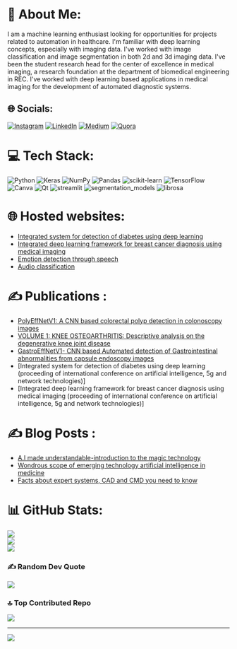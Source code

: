 # 💫 About Me:
I am a machine learning enthusiast looking for opportunities for projects related to automation in healthcare. I'm familiar with deep learning concepts, especially with imaging data. I've worked with image classification and image segmentation in both 2d and 3d imaging data. I've been the student research head for the center of excellence in medical imaging, a research foundation at the department of biomedical engineering in REC. I've worked with deep learning based applications in medical imaging for the development of automated diagnostic systems.


## 🌐 Socials:
[![Instagram](https://img.shields.io/badge/Instagram-%23E4405F.svg?logo=Instagram&logoColor=white)](https://instagram.com/sairam_v_a) [![LinkedIn](https://img.shields.io/badge/LinkedIn-%230077B5.svg?logo=linkedin&logoColor=white)](https://linkedin.com/in/https://www.linkedin.com/in/sairamadithya/) [![Medium](https://img.shields.io/badge/Medium-12100E?logo=medium&logoColor=white)](https://medium.com/@https://medium.com/@sairamadithya2002) [![Quora](https://img.shields.io/badge/Quora-%23B92B27.svg?logo=Quora&logoColor=white)](https://quora.com/profile/https://www.quora.com/profile/Sairam-Adithya) 

# 💻 Tech Stack:
![Python](https://img.shields.io/badge/python-3670A0?style=flat&logo=python&logoColor=ffdd54) ![Keras](https://img.shields.io/badge/Keras-%23D00000.svg?style=flat&logo=Keras&logoColor=white) ![NumPy](https://img.shields.io/badge/numpy-%23013243.svg?style=flat&logo=numpy&logoColor=white) ![Pandas](https://img.shields.io/badge/pandas-%23150458.svg?style=flat&logo=pandas&logoColor=white) ![scikit-learn](https://img.shields.io/badge/scikit--learn-%23F7931E.svg?style=flat&logo=scikit-learn&logoColor=white) ![TensorFlow](https://img.shields.io/badge/TensorFlow-%23FF6F00.svg?style=flat&logo=TensorFlow&logoColor=white) ![Canva](https://img.shields.io/badge/Canva-%2300C4CC.svg?style=flat&logo=Canva&logoColor=white) ![Qt](https://img.shields.io/badge/Qt-%23217346.svg?style=flat&logo=Qt&logoColor=white) ![streamlit](https://img.shields.io/badge/st-streamlit-orange) ![segmentation_models](https://img.shields.io/badge/sm-segmentation__models-yellow) ![librosa](https://img.shields.io/badge/-librosa-red)

# 🌐 Hosted websites:
- [Integrated system for detection of diabetes using deep learning](https://sairamadithya-integrated-system-for-detect-streamlit-app-05herb.streamlit.app/)
- [Integrated deep learning framework for breast cancer diagnosis using medical imaging](https://sairamadithya-integrated-deep-learning-fra-streamlit-app-oqcho8.streamlit.app/)
- [Emotion detection through speech](https://sairamadithya-emotion-detection-through-sp-streamlit-app-2ahxw7.streamlit.app/)
- [Audio classification](https://sairamadithya-audio-classification-streamlit-app-2win7u.streamlit.app/)

# ✍️ Publications :
- [PolyEffNetV1: A CNN based colorectal polyp detection in colonoscopy images](https://journals.sagepub.com/doi/abs/10.1177/09544119221149233)
- [VOLUME 1: KNEE OSTEOARTHRITIS: Descriptive analysis on the degenerative knee joint disease](https://www.amazon.in/gp/product/B095LWXD17/ref=dbs_a_def_rwt_hsch_vapi_tkin_p1_i0)
- [GastroEffNetV1- CNN based Automated detection of Gastrointestinal abnormalities from capsule endoscopy images](https://www.researchsquare.com/article/rs-2588671/v1)
- [Integrated system for detection of diabetes using deep learning (proceeding of international conference on artificial intelligence, 5g and network technologies)]
- [Integrated deep learning framework for breast cancer diagnosis using medical imaging (proceeding of international conference on artificial intelligence, 5g and network technologies)]

# ✍️ Blog Posts : 
- [A.I made understandable-introduction to the magic technology](https://medium.com/@sairamadithya2002/a-i-made-understandable-an-introduction-to-the-magic-tech-119df5d41dc7)
- [Wondrous scope of emerging technology artificial intelligence in medicine](https://medium.com/@sairamadithya2002/wondrous-scope-of-emerging-technology-artificial-intelligence-in-medicine-89391bbc8650)
- [Facts about expert systems, CAD and CMD you need to know](https://www.sitepoint.com/github-profile-readme/)<!-- BLOG-POST-LIST:START -->
<!-- BLOG-POST-LIST:END -->

# 📊 GitHub Stats:
![](https://github-readme-stats.vercel.app/api?username=sairamadithya&theme=dark&hide_border=false&include_all_commits=true&count_private=false)<br/>
![](https://github-readme-streak-stats.herokuapp.com/?user=sairamadithya&theme=dark&hide_border=false)<br/>
![](https://github-readme-stats.vercel.app/api/top-langs/?username=sairamadithya&theme=dark&hide_border=false&include_all_commits=true&count_private=false&layout=compact)

### ✍️ Random Dev Quote
![](https://quotes-github-readme.vercel.app/api?type=horizontal&theme=tokyonight)

### 🔝 Top Contributed Repo
![](https://github-contributor-stats.vercel.app/api?username=sairamadithya&limit=5&theme=dark&combine_all_yearly_contributions=true)

---
[![](https://visitcount.itsvg.in/api?id=sairamadithya&icon=0&color=0)](https://visitcount.itsvg.in)

<!-- Proudly created with GPRM ( https://gprm.itsvg.in ) -->
